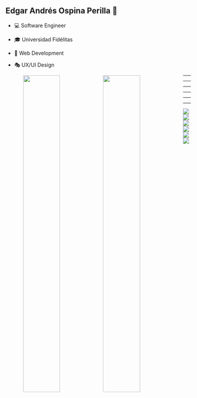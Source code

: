 ## Edgar Andrés Ospina Perilla &#128305;

<ul>
    <li><p>💻 Software Engineer<p/>
    <li><p>🎓 Universidad Fidélitas<p/>
    <li><p>📌 Web Development<p/>
    <li><p>🎭 UX/UI  Design<p/>
<ul/>

<img align="left" width="47%" src="https://github-readme-stats.vercel.app/api?username=AndresFLK&show_icons=true&theme=radical"  />
<img align="left" width="47%"  src="https://github-readme-stats.vercel.app/api/top-langs/?username=AndresFLK&layout=compact&theme=radical"/>
<hr>
<hr>
<hr>
<hr>
<hr>
<hr>
<img align="left"  src="https://img.shields.io/badge/Microsoft%20SQL%20Server-CC2927?style=for-the-badge&logo=microsoft%20sql%20server&logoColor=white"  />
<img align="left"  src="https://img.shields.io/badge/Adobe%20XD-470137?style=for-the-badge&logo=Adobe%20XD&logoColor=#FF61F6"  />
<img align="left"  src="https://img.shields.io/badge/Gimp-657D8B?style=for-the-badge&logo=gimp&logoColor=FFFFFF"  />
<img align="left"  src="https://img.shields.io/badge/html5-%23E34F26.svg?style=for-the-badge&logo=html5&logoColor=white)"  />
<img align="left"  src="https://img.shields.io/badge/css3-%231572B6.svg?style=for-the-badge&logo=css3&logoColor=white)"  />
<img align="left"  src="https://img.shields.io/badge/java-%23ED8B00.svg?style=for-the-badge&logo=java&logoColor=white)"  />
